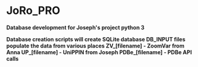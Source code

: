 # JoRo_PRO
<strong>Database development for Joseph's project
python 3


Database creation scripts will create SQLite database
DB_INPUT files populate the data from various places
ZV_[filename] - ZoomVar from Anna
UP_[filename] - UniPPIN from Joseph
PDBe_[filename] - PDBe API calls
